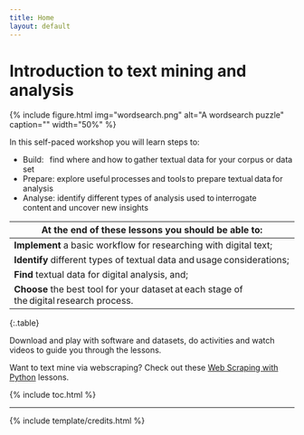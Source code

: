 ```yaml
---
title: Home
layout: default
---
```


# Introduction to text mining and analysis

{% include figure.html img="wordsearch.png" alt="A wordsearch puzzle" caption="" width="50%" %}

In this self-paced workshop you will learn steps to: 

- Build:    find where and how to gather textual data for your corpus or data set  
- Prepare:  explore useful processes and tools to prepare textual data for analysis
- Analyse:  identify different types of analysis used to interrogate content and uncover new insights

<!-- At the end of these lessons you should be able to:

- Implement a basic workflow for researching with digital text  
- Identify different types of textual data and usage considerations   
- Find textual data for digital analysis  
- Choose the best tool for your dataset at each stage of the digital research process.  -->

| At the end of these lessons you should be able to: |
| -----|
|**Implement** a basic workflow for researching with digital text; |
| **Identify** different types of textual data and usage considerations; |
| **Find** textual data for digital analysis, and; |
| **Choose** the best tool for your dataset at each stage of the digital research process. |
{:.table}

Download and play with software and datasets, do activities and watch videos to guide you through the lessons.

Want to text mine via webscraping?  Check out these [Web Scraping with Python](https://gu-eresearch.github.io/web_scraping_workshop/) lessons.

{% include toc.html %}

------

{% include template/credits.html %}
